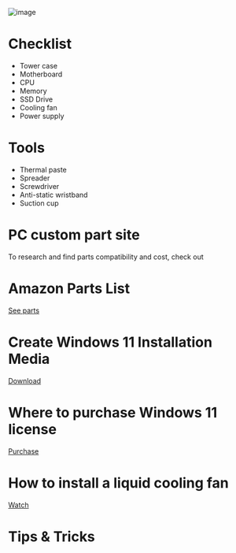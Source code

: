 ![image](https://github.com/davidclin/custom-pc-build/assets/6853545/0355e8b2-2ef4-4cb4-9fad-f4348b779153)

# Checklist
* Tower case
* Motherboard
* CPU
* Memory
* SSD Drive
* Cooling fan
* Power supply

# Tools
* Thermal paste
* Spreader
* Screwdriver
* Anti-static wristband
* Suction cup

# PC custom part site
To research and find parts compatibility and cost, check out <link goes here>

# Amazon Parts List
[See parts](https://a.co/6VKQqZ7)

# Create Windows 11 Installation Media
[Download](https://www.microsoft.com/en-us/software-download/windows11)

# Where to purchase Windows 11 license 
[Purchase]()

# How to install a liquid cooling fan
[Watch]()

# Tips & Tricks
